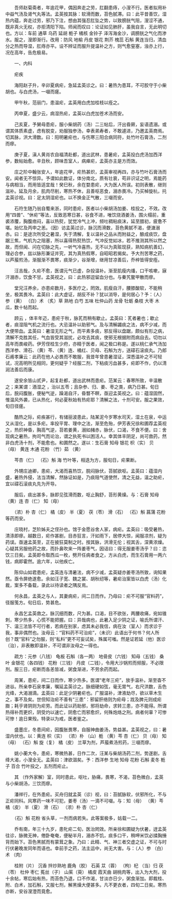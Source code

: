 <!-- { "loadSidebar": true } -->
　　吾师赵菊斋者，年逾花甲，偶因奔走之劳，肛翻患痔，小溲不行。医者拟用补中益气汤及肾气丸等法。孟英按其脉：软滑而数，苔色腻滞。曰：此平昔善饮，湿热内蕴，奔走过劳，邪乃下注，想由其强忍肛坠之势，以致膀胱气阻，溲涩不通，既非真火无权，亦拒清阳下陷。师闻而叹曰：论证如见肺肝，虽我自言，无此明切也。方以：车前 通草 乌药 延胡 栀子 橘核 金铃子 泽泻海金沙，调膀胱之气化而渗水。服之，溲即渐行。改用：防风 地榆 丹皮 银花 荆芥 槐蕊 石斛 黄连当归，清血分之热而导湿，肛痔亦平。设不辨证而服升提温补之方，则气愈窒塞，浊亦上行，况在高年，告危极易。

　　一、内科

　　疟疾

　　海阳赵子升，辛卯夏病疟，急延孟英诊之。曰：暑热为患耳，不可胶守于小柴胡也。与白虎汤，一啜而瘥。

　　甲午秋，范丽门，患温疟，孟英用白虎加桂枝以痊之。

　　丙申夏，盛少云，病湿热疟，孟英以白虎加苍术汤而安。

　　己亥夏，予舅母患疟，服小柴胡药（汤）二三帖后，汗出昏厥，妄语遗溺。或谓其体质素虚，虑有脱变，劝服独参汤，幸表弟寿者，不敢遽进，乃邀孟英商焉。切其脉，洪大滑数。曰：阳明暑疟也，与伤寒三阳合病同符，处竹叶石膏汤，二剂而瘳。

　　庚子夏，滇人黄肖农自福清赴都，道出武林，患暑疟，孟英投白虎汤加西洋参，数帖始愈。辛丑秋，顾味吾室人，病瘅疟，孟英亦主是方而效。

　　庄之阶中翰张安人，年逾花甲，疟热甚炽，孟英审视再四，亦与竹叶石膏汤而安。闻者无不惊异。予谓如此数证，体分南北，质有壮衰，苟非识证之明，焉能药与病相当，而用皆适宜哉！癸巳秋，余在婺患疟，大为医人所误。初则表散，继则滋补。延及月余，肌肉尽削，寒热不休，且善呕恶食，溺赤畏冷。乃买棹旋杭，托孟英诊视。曰：足太阴湿疟也。以不换金正气散，三啜而安。

　　石符生随乃翁自蜀来浙，同时患疟，医者以小柴胡汤加姜、桂投之，不效。改用“四兽”、“休疟”等法，反致恶寒日甚，谷食不进，唯饮烧酒姜汤，围火榻前，重裘浓覆，胸腹痞闷，喜以热熨，犹觉冷气上冲，频吐稠粘痰沫，延至腊初，疲惫不堪。始忆及丙申之恙。（因）访孟英过诊，脉沉而滑数，苔色黄腻不渴，便溏溺赤。曰：是途次所受之暑湿，失于清解，复以温补之品从而附益之，酿成痰饮，盘踞三焦，气机为之阻塞，所以喜得热熨热饮，气冲反觉如冰，若不推测其所以然之故，而但闻、问在切脉之先，一听气冷喜热，无不以为真赃现获，熟知病机善幻，理必合参，兹以脉形兼证并究，其为真热假寒，自昭昭若揭矣。予大剂苦寒之药，以芦菔煎汤，渐服渐不畏寒，痰渐少，谷渐增，继用甘凉善后，乔梓皆得安痊。

　　汪吉哉，久疟不愈，医谓元气已虚，杂投温补。渐至肌瘦内燔，口干咳嗽，寐汗溺赤，饮食不甘。孟英视之，曰：此热邪逗留血分也。与秦艽鳖甲散而瘳。

　　堂兄汪养余，亦患疟数月，多医疗之，罔效。肌瘦自汗，腰膝酸软，不能稍坐，极其畏冷。孟英曰：此大虚证，胡反不补？犹以消导，是何居心？予：（人）参 （黄） （白）术 （炙）草 熟地 白芍 五味 杜仲山药 龙骨 牡蛎 桑枝 大枣 木瓜，数十帖而起。

　　顾云 ，体丰年迈，患疟于秋，脉芤而稍有歇止。孟英曰：芤者暑也；歇止者，痰湿阻气机之流行也。大忌温补以助邪气。及与清解蠲痰之法，病不少减，而大便带血。孟英曰：暑湿无形之气，而平素多痰，邪反得以盘踞，颇似有形之病，清解不克胜其任，气血皆受其滋扰，必攻去其痰，使邪无根据附而病自去。切勿以高年而畏峻药。伊芳侄桂生少府，亦精于医者，闻之极口称是。遂以桃仁承气汤加西洋参、滑石、（黄）芩、（黄）连、橘红、贝母、石斛为方，送礞石滚痰丸。乃郎石甫孝廉云：此药在他人必畏而不敢服，我昔年曾患暑湿证，深悉温补之不可轻试，况高明所见相同，更何疑乎？经服二剂，下粘痰污血甚多，疟即不作，仍以清润法善后而康。

　　遂安余皆山贰尹，起复赴都，道出武林而患疟。范某云：春寒所致，辛温散之；来某谓：酒湿之 ，治以五苓；且杂参、归、姜、枣之类，病乃日甚。旬日后，脘闷腹胀，便秘气逆，躁渴自汗，昏瞀不瞑，亟迎孟英视之。曰：蕴湿固然，惟温风外袭，已从热化，何必夏秋始有热疟耶？清解之法，十剂可安。服之果效，旬日径瘥。

　　酷热之际，疟疾甚行，有储丽波患此，陆某泥今岁寒水司天，湿土在泉，中运又从湿化，是以多疟。率投平胃、理中之法，渐至危殆，伊芳表兄徐和圃荐孟英视之，热炽神昏，胸高气逆，苔若姜黄，溺如赭赤，脉伏，口渴，不食不便。曰：舍现病之暑热，拘司气而论治，谓之执死书以困活人。幸其体丰阴足，尚可救药，然非白虎汤十剂，不能愈也。和圃然之。遂以：生石膏 知母 银花 枳（实） 贝（母） 黄连 木通 花粉 （竹）茹 （黄）

　　芩杏（仁） （石）斛 海 竹叶等，相迭为方，服旬日，疟果断。

　　外甥庄迪卿，患疟，大渴而喜热饮，脘闷脉伏，苔腻欲呕。孟英曰：蕴湿内盛，暑热外侵，法当清解，然脉证如是，乃痰阻气道使然，清之无益，温之助疟，宜以礞石滚痰丸先为开导。

　　服后，痰出甚多，脉即见弦滑而数，呕止胸舒，苔形黄燥。与：石膏 知母 （黄）连 杏（仁） 知（母）

　　（浓）朴 杏（仁） 橘（皮） 半（夏） 茯（苓） 滑（石） （石）斛 菖蒲 花粉等药而安。

　　庄晓村，芝阶姊夫之侄孙也。馆于金愿谷舍人家，病疟。孟英曰：吸受暑热，清涤即瘳。越数日，疟作甚剧，目赤狂言，汗如雨下，居停大惊，闻服凉剂，疑为药误。亟速孟英至，正在披狂莫制之时。按其脉，洪滑无伦；视其舌，深黄浓燥。心疑其另服他药之故，而扑鼻吹来一阵姜枣气，因诘曰：得无服姜枣汤乎？曰：恣饮三日矣。孟英即令取西瓜一枚，劈开任病者食之，方从白虎，而生石膏用一两六钱，病即霍然。逾六年，以他疾亡。

　　陈仰山如君患疟，孟英连与清暑法，病不少减，孟英疑亦姜枣汤所致，询知果然。亟令屏绝遂愈。余如汪子宽、魏之裳、胡秋纫等，暑疟治案皆以白虎（汤）化裁，案多不备载，录此以待读者之隅反焉。

　　何永昌，孟英之与人，其妻病疟，间二日而作。乃母曰：疟不可服“官料药”，径服笺方。旬日后，势甚危。

　　永昌乞孟英救之。脉沉细而数，尺为甚。口渴，目不欲张，两腰收痛，宛如锥刺，寒少热多，心慌不能把握。曰：异哉病也，此暑入足少阴之证，喻氏所谓汗、下、温三法皆不可行者，若病在别家，虑其未必我信，病在汝（室人）而求诊于我，事非偶然也。汝母云：“官料药不可治疟”，（未识）此语出于何书？何人所创？既“官料”之勿服，则“私料”更不可妄试矣，殊属可嗤。然是证若延（他）医诊（治），非表散即温补，不可谓非汝母之一得也。

　　疏方：元参（八钱） 龟板 石斛（各一两） 地骨皮（六钱） 知母（五钱） 桑叶 金银花（各四钱） 花粉（三钱） 丹皮（二钱），令用大沙锅煎而频服，不必限剂。服三日，疟断而各恙皆减，粥食渐进，不劳余药而起。

　　周某，患疟，间二日而作，寒少热多。医谓“老年三疟”，放手温补。渐至杳不进谷。所亲李石泉孝廉，嘱延孟英诊之。脉细硬如弦，毫无胃气，右尺洪数，舌色光绛，大渴溺滴。孟英曰：此足少阴暑疟也。广服温补，津液劫尽，欲以草木生之，事不及矣。世但知治疟不善有“三患”：邪留肝络则为疟母；戕及脾元则成疟臌；耗乎肾阴则为疟劳。而此证以药助邪，邪将劫命，求转三患，亦不能得。所谓热得补而更炽，阴受灼以速亡，阴愈亡而邪愈炽，何殊炮烙之刑。病者何辜？可惨可惨！逾日果殁。特录以为戒，医者鉴之。

　　盛墨庄，冬患间疟，因腹胀畏寒，自服神曲姜汤，势益甚。孟英视之，曰：暑湿内伏也。以：黄连 枳（实） （浓）朴 （山）栀 （黄）芩 杏（仁） 贝（母） 知（母） （石）斛 旋（复） 橘（皮） 兰草为剂，芦菔煮汤煎药，三啜而瘳。

　　姚小蘅大令，患疟，寒微热甚，日作二次，汪某与柴胡汤药二剂，势遂剧，舌绛大渴，小溲全无。孟英曰：津欲涸矣。予：西洋参 生地 知母 花粉 石斛 麦冬 栀子 百合 竹叶投之，五剂而疟止。

　　其 （作外家解）室，同时患此，呕吐，胁痛，畏寒，不渴，苔色微白，孟英与小柴胡汤，三饮而瘳。

　　潘祥行，在外患疟。买舟归就孟英（诊）视，曰：苔腻脉软，伏邪所化，不与正疟同科。风寒药一味不可犯，姜枣（汤）一滴不可啜。与：知（母） （黄）芩 橘（皮） 半（夏） 滑（石） （浓）朴 杏（仁）

　　（石）斛 花粉 省头草，一剂而病若失。此等案极多，姑载一二。

　　乔有南，年三十九岁，患牝疟二旬，医治罔效。所亲徐和圃疑为伏暑，迓孟英往诊，脉微无神，倦卧奄奄，便秘半月，溺赤不饥，痰多口干，稍呷米饮必揉胸捶背而始下。苔色黑腻而有蒙茸之象。乃曰：此精、气、神三者交虚之证，不可与时行伏暑晚发同年而语也。幸前手之药，法主运中，尚无大害。与：（人）参 （白）术 （肉）

　　桂附（片） 沉香 拌炒熟地 鹿角（胶） 石英 苁（蓉） （枸）杞 （当）归 茯（苓） 杜仲 枣仁 菟丝（子） 山茱（萸） 橘皮 霞天曲 胡桃肉等，出入为大剂，投十余帖，寒后始有热，而苔色乃退，口不作渴，甘淡亦日少，粥食渐加。即裁桂、附、白术，加石斛，又服七剂，解黑燥大便甚多。凡不更衣者，四旬二日矣。寒热亦断，安谷溲澄而竟愈。

